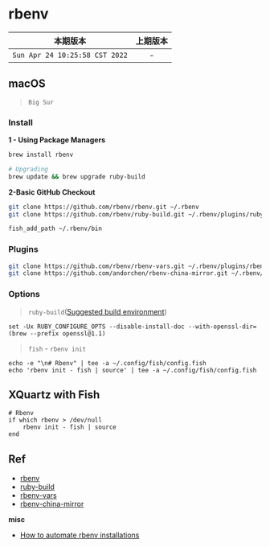 # rbenv

|本期版本|上期版本
|:---:|:---:
`Sun Apr 24 10:25:58 CST 2022` | -

## macOS

> `Big Sur`


### Install

**1 - Using Package Managers**

```bash
brew install rbenv

# Upgrading
brew update && brew upgrade ruby-build
```

**2-Basic GitHub Checkout**

```bash
git clone https://github.com/rbenv/rbenv.git ~/.rbenv
git clone https://github.com/rbenv/ruby-build.git ~/.rbenv/plugins/ruby-build

fish_add_path ~/.rbenv/bin
```

### Plugins

```bash
git clone https://github.com/rbenv/rbenv-vars.git ~/.rbenv/plugins/rbenv-vars
git clone https://github.com/andorchen/rbenv-china-mirror.git ~/.rbenv/plugins/rbenv-china-mirror
```

### Options

> `ruby-build`([Suggested build environment](https://github.com/rbenv/ruby-build/wiki#suggested-build-environment))

```
set -Ux RUBY_CONFIGURE_OPTS --disable-install-doc --with-openssl-dir=(brew --prefix openssl@1.1)
```

> `fish` - `rbenv init`

```
echo -e "\n# Rbenv" | tee -a ~/.config/fish/config.fish
echo 'rbenv init - fish | source' | tee -a ~/.config/fish/config.fish
```

## XQuartz with Fish

```
# Rbenv
if which rbenv > /dev/null
    rbenv init - fish | source
end
```


## Ref

* [rbenv](https://github.com/rbenv/rbenv)
* [ruby-build](https://github.com/rbenv/ruby-build)
* [rbenv-vars](https://github.com/rbenv/rbenv-vars)
* [rbenv-china-mirror](https://github.com/AndorChen/rbenv-china-mirror)

**misc**

* [How to automate rbenv installations](https://relativkreativ.at/articles/how-to-automate-rbenv-installations)
